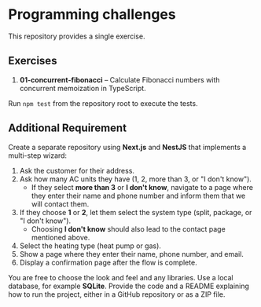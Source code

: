 # Programming challenges

This repository provides a single exercise.

## Exercises

1. **01-concurrent-fibonacci** – Calculate Fibonacci numbers with concurrent memoization in TypeScript.

Run `npm test` from the repository root to execute the tests.

## Additional Requirement

Create a separate repository using **Next.js** and **NestJS** that implements a multi-step wizard:

1. Ask the customer for their address.
2. Ask how many AC units they have (1, 2, more than 3, or "I don't know").
   - If they select **more than 3** or **I don't know**, navigate to a page where they enter their name and phone number and inform them that we will contact them.
3. If they choose **1** or **2**, let them select the system type (split, package, or "I don't know").
   - Choosing **I don't know** should also lead to the contact page mentioned above.
4. Select the heating type (heat pump or gas).
5. Show a page where they enter their name, phone number, and email.
6. Display a confirmation page after the flow is complete.

You are free to choose the look and feel and any libraries. Use a local database, for example **SQLite**. Provide the code and a README explaining how to run the project, either in a GitHub repository or as a ZIP file.

